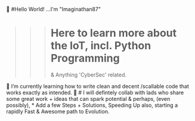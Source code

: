 👋   #Hello World!
...I'm "Imaginathan87"
     
 
 >>>   # Here to learn more about the IoT, incl. Python Programming 
 >>>   
 >>>   & Anything 'CyberSec' related.
 >>>   
  🌱   I’m currently learning how to write clean and decent /scallable code that works exactly as intended.
   💞️   # I will defintely collab with lads who share some great work + ideas that can spark potential & perhaps, (even possibly),
         * Add a few Steps + Solutions, Speeding Up also, starting a rapidly Fast & Awesome path to Evolution.
 
<!--- 
Imaginathan87/Imaginathan87 is a ✨ special ✨ repository because its `README.md` (this file) appears on your GitHub profile.
You can click the Preview link to take a look at your changes.
--->
